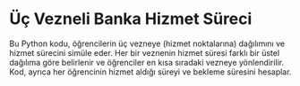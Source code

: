 # Üç Vezneli Banka Hizmet Süreci

Bu Python kodu, öğrencilerin üç vezneye (hizmet noktalarına) dağılımını ve hizmet sürecini simüle eder. Her bir veznenin hizmet süresi farklı bir üstel dağılıma göre belirlenir ve öğrenciler en kısa sıradaki vezneye yönlendirilir. Kod, ayrıca her öğrencinin hizmet aldığı süreyi ve bekleme süresini hesaplar.
